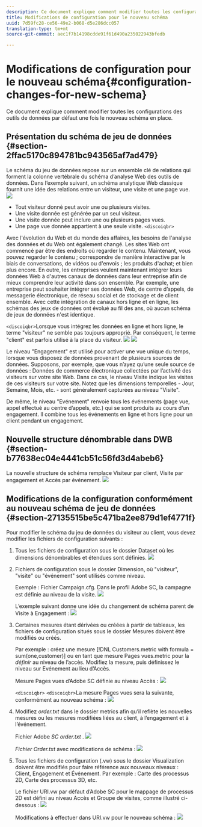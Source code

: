 ```yaml
---
description: Ce document explique comment modifier toutes les configurations des outils de données par défaut une fois le nouveau schéma en place.
title: Modifications de configuration pour le nouveau schéma
uuid: 7d59fc28-ce56-49e2-b068-d5e286dcc057
translation-type: tm+mt
source-git-commit: aec1f7b14198cdde91f61d490a235022943bfedb

---
```



# Modifications de configuration pour le nouveau schéma{#configuration-changes-for-new-schema}

Ce document explique comment modifier toutes les configurations des outils de données par défaut une fois le nouveau schéma en place.

## Présentation du schéma de jeu de données {#section-2ffac5170c894781bc943565af7ad479}

Le schéma du jeu de données repose sur un ensemble clé de relations qui forment la colonne vertébrale du schéma d’analyse Web des outils de données. Dans l’exemple suivant, un schéma analytique Web classique fournit une idée des relations entre un visiteur, une visite et une page vue. ![](assets/dwb_impl_schema_change1.png)

* Tout visiteur donné peut avoir une ou plusieurs visites.
* Une visite donnée est générée par un seul visiteur.
* Une visite donnée peut inclure une ou plusieurs pages vues.
* Une page vue donnée appartient à une seule visite. `<discoiqbr>`

Avec l&#39;évolution du Web et du monde des affaires, les besoins de l&#39;analyse des données et du Web ont également changé. Les sites Web ont commencé par être des endroits où regarder le contenu. Maintenant, vous pouvez regarder le contenu ; correspondre de manière interactive par le biais de conversations, de vidéos ou d&#39;envois ; les produits d&#39;achat; et bien plus encore. En outre, les entreprises veulent maintenant intégrer leurs données Web à d&#39;autres canaux de données dans leur entreprise afin de mieux comprendre leur activité dans son ensemble. Par exemple, une entreprise peut souhaiter intégrer ses données Web, de centre d’appels, de messagerie électronique, de réseau social et de stockage et de client ensemble. Avec cette intégration de canaux hors ligne et en ligne, les schémas des jeux de données ont évolué au fil des ans, où aucun schéma de jeux de données n&#39;est identique.

`<discoiqbr>`Lorsque vous intégrez les données en ligne et hors ligne, le terme &quot;visiteur&quot; ne semble pas toujours approprié. Par conséquent, le terme &quot;client&quot; est parfois utilisé à la place du visiteur. ![](assets/dwb_impl_schema_change2.png) ![](assets/dwb_impl_schema_change3.png)

Le niveau &quot;Engagement&quot; est utilisé pour activer une vue unique du temps, lorsque vous disposez de données provenant de plusieurs sources de données. Supposons, par exemple, que vous n’ayez qu’une seule source de données : Données de commerce électronique collectées par l’activité des visiteurs sur votre site Web. Dans ce cas, le niveau Visite indique les visites de ces visiteurs sur votre site. Notez que les dimensions temporelles - Jour, Semaine, Mois, etc. - sont généralement capturées au niveau &quot;Visite&quot;.

De même, le niveau &quot;Evénement&quot; renvoie tous les événements (page vue, appel effectué au centre d’appels, etc.) qui se sont produits au cours d’un engagement. Il combine tous les événements en ligne et hors ligne pour un client pendant un engagement.

## Nouvelle structure dénombrable dans DWB {#section-b77638ec04e4441cb51c56fd3d4abeb6}

La nouvelle structure de schéma remplace Visiteur par client, Visite par engagement et Accès par événement. ![](assets/dwb_impl_schema_change4.png)

## Modifications de la configuration conformément au nouveau schéma de jeu de données {#section-27135515be5c471ba2ee879d1ef4771f}

Pour modifier le schéma du jeu de données du visiteur au client, vous devez modifier les fichiers de configuration suivants :

1. Tous les fichiers de configuration sous le dossier Dataset où les dimensions dénombrables et étendues sont définies. ![](assets/dwb_impl_schema_change5.png)

1. Fichiers de configuration sous le dossier Dimension, où &quot;visiteur&quot;, &quot;visite&quot; ou &quot;événement&quot; sont utilisés comme niveau.

   Exemple : Fichier Campaign.cfg. Dans le profil Adobe SC, la campagne est définie au niveau de la visite. ![](assets/dwb_impl_schema_change6.png)

   L’exemple suivant donne une idée du changement de schéma parent de Visite à Engagement : ![](assets/dwb_impl_API10.png)

1. Certaines mesures étant dérivées ou créées à partir de tableaux, les fichiers de configuration situés sous le dossier Mesures doivent être modifiés ou créés.

   Par exemple : créez une mesure [!DNL Customers.metric with formula = sum(one,customer)] ou en tant que mesure Pages vues.metric pour la *définir* au niveau de l’accès. Modifiez la mesure, puis définissez le niveau sur Evénement au lieu d’Accès.

   Mesure Pages vues d’Adobe SC définie au niveau Accès : ![](assets/dwb_impl_API8.png)

   `<discoiqbr>` `<discoiqbr>`La mesure Pages vues sera la suivante, conformément au nouveau schéma : ![](assets/dwb_impl_API9.png)

1. Modifiez *order.txt* dans le dossier metrics afin qu’il reflète les nouvelles mesures ou les mesures modifiées liées au client, à l’engagement et à l’événement.

   Fichier Adobe *SC order.txt* . ![](assets/dwb_impl_API11.png)

   *Fichier Order.txt* avec modifications de schéma : ![](assets/dwb_impl_API12.png)

1. Tous les fichiers de configuration (.vw) sous le dossier Visualization doivent être modifiés pour faire référence aux nouveaux niveaux : Client, Engagement et Événement. Par exemple : Carte des processus 2D, Carte des processus 3D, etc.

   Le fichier URI.vw par défaut d’Adobe SC pour le mappage de processus 2D est défini au niveau Accès et Groupe de visites, comme illustré ci-dessous : ![](assets/dwb_impl_API14.png)

   Modifications à effectuer dans URI.vw pour le nouveau schéma : ![](assets/dwb_impl_API15.png)

